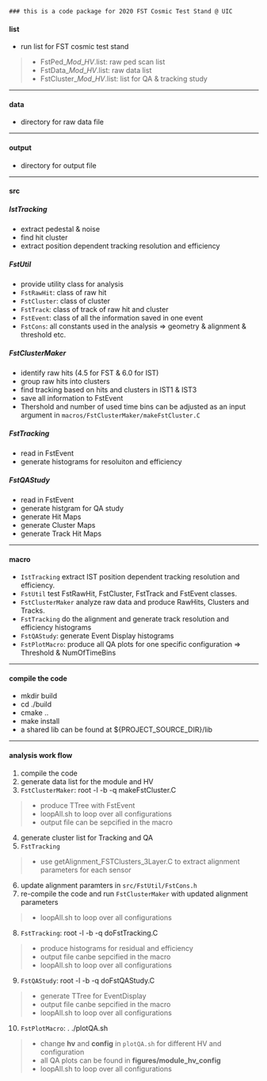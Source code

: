     ### this is a code package for 2020 FST Cosmic Test Stand @ UIC

#### list
- run list for FST cosmic test stand    
> - FstPed\_*Mod*\_*HV*.list: raw ped scan list
> - FstData\_*Mod*\_*HV*.list: raw data list
> - FstCluster\_*Mod*\_*HV*.list: list for QA & tracking study

---------------

#### data
- directory for raw data file

---------------

#### output
- directory for output file

---------------

#### src

##### IstTracking
- extract pedestal & noise
- find hit cluster
- extract position dependent tracking resolution and efficiency

##### FstUtil
- provide utility class for analysis
- `FstRawHit`: class of raw hit
- `FstCluster`: class of cluster
- `FstTrack`: class of track of raw hit and cluster
- `FstEvent`: class of all the information saved in one event
- `FstCons`: all constants used in the analysis => geometry & alignment & threshold etc.

##### FstClusterMaker
- identify raw hits (4.5 for FST & 6.0 for IST)
- group raw hits into clusters
- find tracking based on hits and clusters in IST1 & IST3
- save all information to FstEvent
- Thershold and number of used time bins can be adjusted as an input argument in `macros/FstClusterMaker/makeFstCluster.C`

##### FstTracking
- read in FstEvent
- generate histograms for resoluiton and efficiency

##### FstQAStudy
- read in FstEvent
- generate histgram for QA study
- generate Hit Maps 
- generate Cluster Maps
- generate Track Hit Maps

---------------

#### macro
- `IstTracking` extract IST position dependent tracking resolution and efficiency.
- `FstUtil` test FstRawHit, FstCluster, FstTrack and FstEvent classes.
- `FstClusterMaker` analyze raw data and produce RawHits, Clusters and Tracks.
- `FstTracking` do the alignment and generate track resolution and efficiency histograms
- `FstQAStudy`: generate Event Display histograms
- `FstPlotMacro`: produce all QA plots for one specific configuration => Threshold & NumOfTimeBins

---------------

#### compile the code
- mkdir build
- cd ./build
- cmake ..
- make install 
- a shared lib can be found at ${PROJECT\_SOURCE\_DIR}/lib

---------------

#### analysis work flow
1. compile the code
2. generate data list for the module and HV
3. `FstClusterMaker`: root -l -b -q makeFstCluster.C
>  - produce TTree with FstEvent
>  - loopAll.sh to loop over all configurations
>  - output file can be sepcified in the macro
4. generate cluster list for Tracking and QA
5. `FstTracking`
>  - use getAlignment\_FSTClusters\_3Layer.C to extract alignment parameters for each sensor
6. update alignment paramters in `src/FstUtil/FstCons.h`
7. re-compile the code and run `FstClusterMaker` with updated alignment parameters 
>  - loopAll.sh to loop over all configurations
8. `FstTracking`: root -l -b -q doFstTracking.C
>  - produce histograms for residual and efficiency
>  - output file canbe sepcified in the macro
>  - loopAll.sh to loop over all configurations
9. `FstQAStudy`: root -l -b -q doFstQAStudy.C
>  - generate TTree for EventDisplay
>  - output file canbe sepcified in the macro
>  - loopAll.sh to loop over all configurations
10. `FstPlotMacro`: . ./plotQA.sh
>  - change **hv** and **config** in `plotQA.sh` for different HV and configuration
>  - all QA plots can be found in **figures/module\_hv\_config**
>  - loopAll.sh to loop over all configurations

